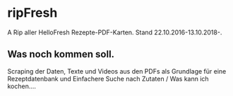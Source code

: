 # ripFresh
A Rip aller HelloFresh Rezepte-PDF-Karten.
Stand 22.10.2016-13.10.2018-.

## Was noch kommen soll.
Scraping der Daten, Texte und Videos aus den PDFs als Grundlage für eine Rezeptdatenbank und Einfachere Suche nach Zutaten / Was kann ich kochen....
